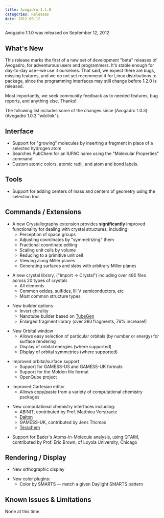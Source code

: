 ```yaml
---
title: Avogadro 1.1.0
categories: Releases
date: 2012-09-12
---
```




Avogadro 1.1.0 was released on September 12, 2012.

What's New
----------

This release marks the first of a new set of development "beta" releases of Avogadro, for adventurous users and programmers. It's stable enough for day-to-day use--we use it ourselves. That said, we expect there are bugs, missing features, and we do not yet recommend it for Linux distributions to package, since the programming interfaces may still change before 1.2.0 is released.

Most importantly, we seek community feedback as to needed features, bug reports, and anything else. Thanks!

The following list includes some of the changes since [Avogadro 1.0.3](Avogadro 1.0.3 "wikilink").

Interface
---------

-   Support for "growing" molecules by inserting a fragment in place of a selected hydrogen atom
-   Searches PubChem for an IUPAC name using the "Molecular Properties" command
-   Custom atomic colors, atomic radii, and atom and bond labels.

Tools
-----

-   Support for adding centers of mass and centers of geometry using the selection tool

Commands / Extensions
---------------------

-   A new Crystallography extension provides **significantly** improved functionality for dealing with crystal structures, including:
    -   Perception of space groups
    -   Adjusting coordinates by "symmetrizing" them
    -   Fractional coordinate editing
    -   Scaling unit cells by volume
    -   Reducing to a primitive unit cell
    -   Viewing along Miller planes
    -   Generating surfaces and slabs with arbitrary Miller planes

<!-- -->

-   A new crystal library, ("Import -\> Crystal") including over 480 files across 20 types of crystals
    -   All elements
    -   Common oxides, sulfides, III-V semiconductors, etc
    -   Most common structure types

<!-- -->

-   New builder options
    -   Invert chirality
    -   Nanotube builder based on [TubeGen](http://turin.nss.udel.edu/research/tubegenonline.html)
    -   Enlarged fragment library (over 380 fragments, 76% increase!)

<!-- -->

-   New Orbital window
    -   Allows easy selection of particular orbitals (by number or energy) for surface rendering
    -   Display of orbital energies (where supported)
    -   DIsplay of orbital symmetries (where supported)

<!-- -->

-   Improved orbital/surface support
    -   Support for GAMESS-US and GAMESS-UK formats
    -   Support for the Molden file format
    -   OpenQube project

<!-- -->

-   Improved Cartesian editor
    -   Allows copy/paste from a variety of computational chemistry packages

<!-- -->

-   New computational chemistry interfaces including:
    -   ABINIT, contributed by Prof. Matthieu Verstraete
    -   [Dalton](http://dirac.chem.sdu.dk/daltonprogram.org/)
    -   GAMESS-UK, contributed by Jens Thomas
    -   [Terachem](http://www.petachem.com/products.html)

<!-- -->

-   Support for Bader's Atoms-In-Molecule analysis, using QTAIM, contributed by Prof. Eric Brown, of Loyola University, Chicago

Rendering / Display
-------------------

-   New orthographic display

<!-- -->

-   New color plugins:
    -   Color by SMARTS -- match a given Daylight SMARTS pattern

Known Issues & Limitations
--------------------------

None at this time.



